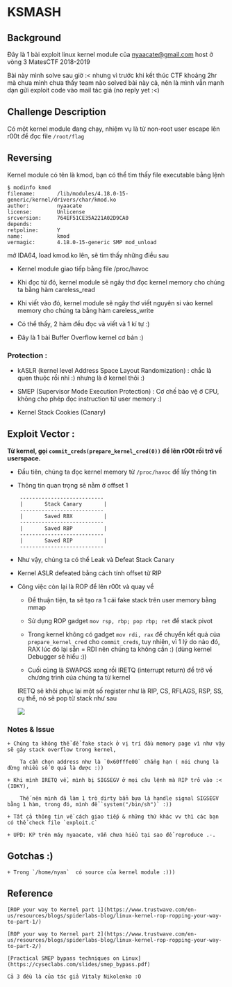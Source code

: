 # KSMASH

## Background
Đây là 1 bài exploit linux kernel module của nyaacate@gmail.com host ở vòng 3 MatesCTF 2018-2019

Bài này mình solve sau giờ :< nhưng vì trước khi kết thúc CTF khoảng 2hr mà chưa mình chưa thấy team nào solved bài này cả,
nên là mình vẫn mạnh dạn gửi exploit code vào mail tác giả (no reply yet :<)

## Challenge Description

Có một kernel module đang chạy, nhiệm vụ là từ non-root user escape lên r00t để đọc file `/root/flag`

## Reversing

Kernel module có tên là kmod, bạn có thể tìm thấy file executable bằng lệnh

```
$ modinfo kmod
filename:       /lib/modules/4.18.0-15-generic/kernel/drivers/char/kmod.ko
author:         nyaacate
license:        Unlicense
srcversion:     764EF51CE35A221A02D9CA0
depends:
retpoline:      Y
name:           kmod
vermagic:       4.18.0-15-generic SMP mod_unload
```

mở IDA64, load kmod.ko lên, sẽ tìm thấy những điều sau

- Kernel module giao tiếp bằng file /proc/havoc

- Khi đọc từ đó, kernel module sẽ ngây thơ đọc kernel memory cho chúng ta bằng hàm careless_read

- Khi viết vào đó, kernel module sẽ ngây thơ viết nguyên si vào kernel memory cho chúng ta bằng hàm careless_write

- Có thể thấy, 2 hàm đều đọc và viết và 1 kí tự :)

- Đây là 1 bài Buffer Overflow kernel cơ bản :)

### Protection : 

- kASLR (kernel level Address Space Layout Randomization) : chắc là quen thuộc rồi nhỉ :) nhưng là ở kernel thôi :)

- SMEP (Supervisor Mode Execution Protection) : Cơ chế bảo vệ ở CPU, không cho phép đọc instruction từ user memory :)

- Kernel Stack Cookies (Canary)

## Exploit Vector :
**Từ kernel, gọi `commit_creds(prepare_kernel_cred(0))` để lên r00t rồi trở về userspace.**

- Đầu tiên, chúng ta đọc kernel memory từ `/proc/havoc` để lấy thông tin

- Thông tin quan trọng sẽ nằm ở offset 1

```
	---------------------------
	|       Stack Canary       |
	---------------------------
	|       Saved RBX          |
	---------------------------
	|       Saved RBP          |
	---------------------------
	|       Saved RIP          |
	---------------------------
```
	
- Như vậy, chúng ta có thể Leak và Defeat Stack Canary

- Kernel ASLR defeated bằng cách tính offset từ RIP

- Công việc còn lại là ROP để lên r00t và quay về
	
	+ Để thuận tiện, ta sẽ tạo ra 1 cái fake stack trên user memory bằng mmap
	
	+ Sử dụng ROP gadget `mov rsp, rbp; pop rbp; ret` để stack pivot
	
	+ Trong kernel không có gadget `mov rdi, rax` để chuyển kết quả của `prepare_kernel_cred` cho `commit_creds`,
	tuy nhiên, vì 1 lý do nào đó, RAX lúc đó lại sẵn = RDI nên chúng ta không cần :) (dùng kernel Debugger sẽ hiểu :))
	
	+ Cuối cùng là SWAPGS xong rồi IRETQ (interrupt return) để trở về chương trình của chúng ta từ kernel
	
	IRETQ sẽ khôi phục lại một số register như là RIP, CS, RFLAGS, RSP, SS, cụ thể, nó sẽ pop từ stack như sau
	
	![][IRETQ]
	
### Notes & Issue
	+ Chúng ta không thể để fake stack ở vị trí đầu memory page vì như vậy sẽ gây stack overflow trong kernel,
	
		Ta cần chọn address như là `0x60fffe00` chẳng hạn ( nói chung là đừng nhiều số 0 quá là được :))
	
	+ Khi mình IRETQ về, mình bị SIGSEGV ở mọi câu lệnh mà RIP trỏ vào :< (IDKY),
	
		Thế nên mình đã làm 1 trò dirty bẩn bựa là handle signal SIGSEGV bằng 1 hàm, trong đó, mình để `system("/bin/sh")` :))
	
	+ Tất cả thông tin về cách giao tiếp & những thứ khác vv thì các bạn có thể check file `exploit.c`
	
	+ UPD: KP trên máy nyaacate, vẫn chưa hiểu tại sao để reproduce .-.
	
## Gotchas :)
	+ Trong `/home/nyan`  có source của kernel module :)))
	
## Reference
	[ROP your way to Kernel part 1](https://www.trustwave.com/en-us/resources/blogs/spiderlabs-blog/linux-kernel-rop-ropping-your-way-to-part-1/)
	
	[ROP your way to Kernel part 2](https://www.trustwave.com/en-us/resources/blogs/spiderlabs-blog/linux-kernel-rop-ropping-your-way-to-part-2/)
	
	[Practical SMEP bypass techniques on Linux](https://cyseclabs.com/slides/smep_bypass.pdf)
	
	Cả 3 đều là của tác giả Vitaly Nikolenko :O
		
 [IRETQ]: https://www.trustwave.com/images/slblog-03-02-2018-10-57-10/spiderlabs/9ee22ecb-e195-48bd-bf16-a77ca773dd3b.png?v=0.0.1


